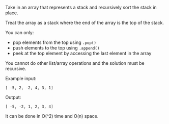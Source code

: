 Take in an array that represents a stack and recursively sort the stack in place.

Treat the array as a stack where the end of the array is the top of the stack.

You can only:
- pop elements from the top using `.pop()`
- push elements to the top using `.append()`
- peek at the top element by accessing the last element in the array

You cannot do other list/array operations and the solution must be recursive.


Example input:

```
[ -5, 2, -2, 4, 3, 1]
```

Output:
```
[ -5, -2, 1, 2, 3, 4]
```

It can be done in O(^2) time and O(n) space.